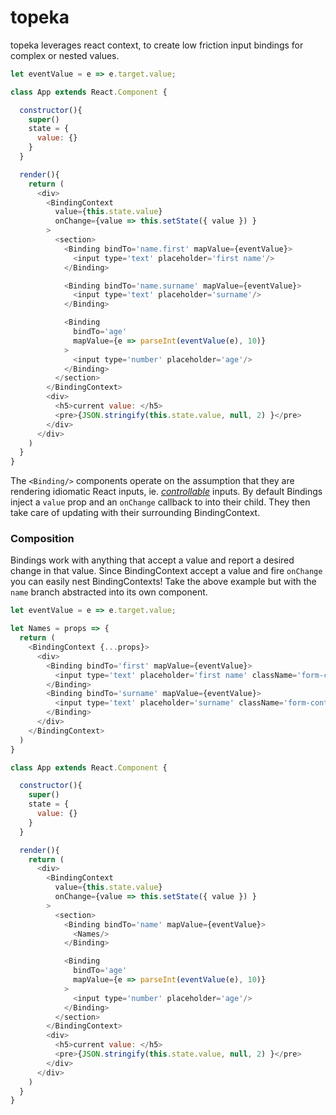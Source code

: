 # topeka

topeka leverages react context, to create low friction input bindings for complex or nested values.

```js
let eventValue = e => e.target.value;

class App extends React.Component {

  constructor(){
    super()
    state = {
      value: {}
    }
  }

  render(){
    return (
      <div>
        <BindingContext
          value={this.state.value}
          onChange={value => this.setState({ value }) }
        >
          <section>
            <Binding bindTo='name.first' mapValue={eventValue}>
              <input type='text' placeholder='first name'/>
            </Binding>

            <Binding bindTo='name.surname' mapValue={eventValue}>
              <input type='text' placeholder='surname'/>
            </Binding>

            <Binding
              bindTo='age'
              mapValue={e => parseInt(eventValue(e), 10)}
            >
              <input type='number' placeholder='age'/>
            </Binding>
          </section>
        </BindingContext>
        <div>
          <h5>current value: </h5>
          <pre>{JSON.stringify(this.state.value, null, 2) }</pre>
        </div>
      </div>
    )
  }
}
```

The `<Binding/>` components operate on the assumption that they are rendering idiomatic React inputs,
ie. [_controllable_](https://facebook.github.io/react/docs/forms.html#controlled-components) inputs. By default
Bindings inject a `value` prop and an `onChange` callback to into their child. They then take care of updating
with their surrounding BindingContext.

### Composition

Bindings work with anything that accept a value and report a desired change in that value. Since BindingContext
accept a value and fire `onChange` you can easily nest BindingContexts! Take the above example but with the `name`
branch abstracted into its own component.

```js
let eventValue = e => e.target.value;

let Names = props => {
  return (
    <BindingContext {...props}>
      <div>
        <Binding bindTo='first' mapValue={eventValue}>
          <input type='text' placeholder='first name' className='form-control'/>
        </Binding>
        <Binding bindTo='surname' mapValue={eventValue}>
          <input type='text' placeholder='surname' className='form-control'/>
        </Binding>
      </div>
    </BindingContext>
  )
}

class App extends React.Component {

  constructor(){
    super()
    state = {
      value: {}
    }
  }

  render(){
    return (
      <div>
        <BindingContext
          value={this.state.value}
          onChange={value => this.setState({ value }) }
        >
          <section>
            <Binding bindTo='name' mapValue={eventValue}>
              <Names/>
            </Binding>

            <Binding
              bindTo='age'
              mapValue={e => parseInt(eventValue(e), 10)}
            >
              <input type='number' placeholder='age'/>
            </Binding>
          </section>
        </BindingContext>
        <div>
          <h5>current value: </h5>
          <pre>{JSON.stringify(this.state.value, null, 2) }</pre>
        </div>
      </div>
    )
  }
}
```
